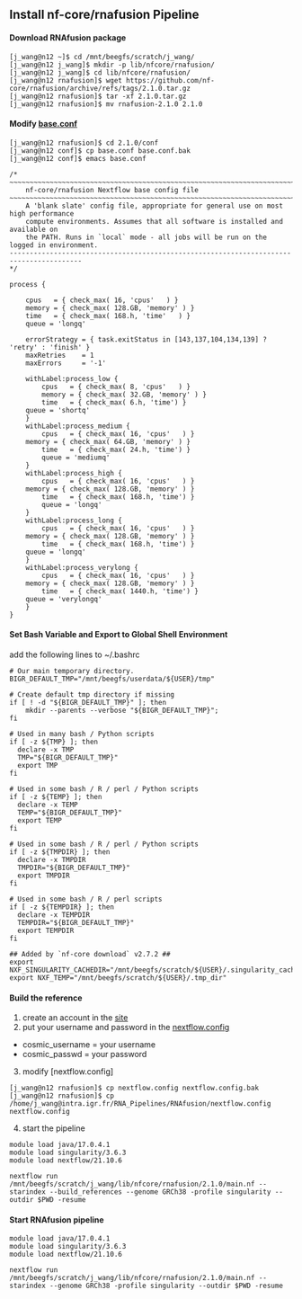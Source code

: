 ## Install nf-core/rnafusion Pipeline

#### Download RNAfusion package

```
[j_wang@n12 ~]$ cd /mnt/beegfs/scratch/j_wang/
[j_wang@n12 j_wang]$ mkdir -p lib/nfcore/rnafusion/
[j_wang@n12 j_wang]$ cd lib/nfcore/rnafusion/
[j_wang@n12 rnafusion]$ wget https://github.com/nf-core/rnafusion/archive/refs/tags/2.1.0.tar.gz
[j_wang@n12 rnafusion]$ tar -xf 2.1.0.tar.gz
[j_wang@n12 rnafusion]$ mv rnafusion-2.1.0 2.1.0
```

#### Modify [base.conf](https://github.com/jinxin-wang/INSERM_U981_Pipelines/blob/main/RNAfusion/base.config)

```
[j_wang@n12 rnafusion]$ cd 2.1.0/conf
[j_wang@n12 conf]$ cp base.conf base.conf.bak
[j_wang@n12 conf]$ emacs base.conf

/*
~~~~~~~~~~~~~~~~~~~~~~~~~~~~~~~~~~~~~~~~~~~~~~~~~~~~~~~~~~~~~~~~~~~~~~~~~~~~~~~~~~~~~~~~
    nf-core/rnafusion Nextflow base config file
~~~~~~~~~~~~~~~~~~~~~~~~~~~~~~~~~~~~~~~~~~~~~~~~~~~~~~~~~~~~~~~~~~~~~~~~~~~~~~~~~~~~~~~~
    A 'blank slate' config file, appropriate for general use on most high performance
    compute environments. Assumes that all software is installed and available on
    the PATH. Runs in `local` mode - all jobs will be run on the logged in environment.
----------------------------------------------------------------------------------------
*/

process {

    cpus   = { check_max( 16, 'cpus'   ) }
    memory = { check_max( 128.GB, 'memory' ) }
    time   = { check_max( 168.h, 'time'   ) }
    queue = 'longq'

    errorStrategy = { task.exitStatus in [143,137,104,134,139] ? 'retry' : 'finish' }
    maxRetries    = 1
    maxErrors     = '-1'

    withLabel:process_low {
        cpus   = { check_max( 8, 'cpus'   ) }
    	memory = { check_max( 32.GB, 'memory' ) }
        time   = { check_max( 6.h, 'time') }
	queue = 'shortq'
    }
    withLabel:process_medium {
        cpus   = { check_max( 16, 'cpus'   ) }
	memory = { check_max( 64.GB, 'memory' ) }
        time   = { check_max( 24.h, 'time') }
        queue = 'mediumq'	
    }
    withLabel:process_high {
        cpus   = { check_max( 16, 'cpus'   ) }
	memory = { check_max( 128.GB, 'memory' ) }
        time   = { check_max( 168.h, 'time') }
        queue = 'longq'	
    }
    withLabel:process_long {
        cpus   = { check_max( 16, 'cpus'   ) }
	memory = { check_max( 128.GB, 'memory' ) }
        time   = { check_max( 168.h, 'time') }
	queue = 'longq'
    }
    withLabel:process_verylong {
        cpus   = { check_max( 16, 'cpus'   ) }
	memory = { check_max( 128.GB, 'memory' ) }
        time   = { check_max( 1440.h, 'time') }
	queue = 'verylongq'
    }
}

```

#### Set Bash Variable and Export to Global Shell Environment

add the following lines to ~/.bashrc
```
# Our main temporary directory.
BIGR_DEFAULT_TMP="/mnt/beegfs/userdata/${USER}/tmp"

# Create default tmp directory if missing
if [ ! -d "${BIGR_DEFAULT_TMP}" ]; then
    mkdir --parents --verbose "${BIGR_DEFAULT_TMP}";
fi

# Used in many bash / Python scripts
if [ -z ${TMP} ]; then
  declare -x TMP
  TMP="${BIGR_DEFAULT_TMP}"
  export TMP
fi

# Used in some bash / R / perl / Python scripts
if [ -z ${TEMP} ]; then
  declare -x TEMP
  TEMP="${BIGR_DEFAULT_TMP}"
  export TEMP
fi

# Used in some bash / R / perl / Python scripts
if [ -z ${TMPDIR} ]; then
  declare -x TMPDIR
  TMPDIR="${BIGR_DEFAULT_TMP}"
  export TMPDIR
fi

# Used in some bash / R / perl scripts
if [ -z ${TEMPDIR} ]; then
  declare -x TEMPDIR
  TEMPDIR="${BIGR_DEFAULT_TMP}"
  export TEMPDIR
fi

## Added by `nf-core download` v2.7.2 ##
export NXF_SINGULARITY_CACHEDIR="/mnt/beegfs/scratch/${USER}/.singularity_cache"
export NXF_TEMP="/mnt/beegfs/scratch/${USER}/.tmp_dir"
```

#### Build the reference

1. create an account in the [site](https://cancer.sanger.ac.uk/cosmic)
2. put your username and password in the [nextflow.config](https://github.com/jinxin-wang/INSERM_U981_Pipelines/blob/main/RNAfusion/nextflow.config)
 - cosmic_username = your username
 - cosmic_passwd   = your password
3. modify [nextflow.config]
```
[j_wang@n12 rnafusion]$ cp nextflow.config nextflow.config.bak
[j_wang@n12 rnafusion]$ cp /home/j_wang@intra.igr.fr/RNA_Pipelines/RNAfusion/nextflow.config nextflow.config
```

4. start the pipeline

```
module load java/17.0.4.1
module load singularity/3.6.3
module load nextflow/21.10.6

nextflow run /mnt/beegfs/scratch/j_wang/lib/nfcore/rnafusion/2.1.0/main.nf --starindex --build_references --genome GRCh38 -profile singularity --outdir $PWD -resume 
```

#### Start RNAfusion pipeline 

```
module load java/17.0.4.1
module load singularity/3.6.3
module load nextflow/21.10.6

nextflow run /mnt/beegfs/scratch/j_wang/lib/nfcore/rnafusion/2.1.0/main.nf --starindex --genome GRCh38 -profile singularity --outdir $PWD -resume 
```
